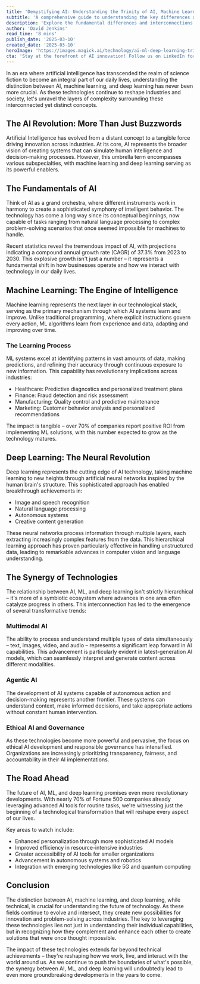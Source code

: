 ```yaml
---
title: 'Demystifying AI: Understanding the Trinity of AI, Machine Learning, and Deep Learning'
subtitle: 'A comprehensive guide to understanding the key differences and relationships between AI, ML and deep learning'
description: 'Explore the fundamental differences and interconnections between AI, machine learning, and deep learning in this comprehensive guide. Learn how these technologies work together to drive innovation across industries, from healthcare to finance, and understand their growing impact on business and society. With AI's explosive growth projected at 37.3% CAGR through 2030, understanding these distinctions has never been more crucial for technology professionals and business leaders.'
author: 'David Jenkins'
read_time: '8 mins'
publish_date: '2025-03-10'
created_date: '2025-03-10'
heroImage: 'https://images.magick.ai/technology/ai-ml-deep-learning-trinity.jpg'
cta: 'Stay at the forefront of AI innovation! Follow us on LinkedIn for daily insights into the evolving world of artificial intelligence, machine learning, and deep learning. Join our community of tech enthusiasts and industry leaders shaping the future of technology.'
---
```


In an era where artificial intelligence has transcended the realm of science fiction to become an integral part of our daily lives, understanding the distinction between AI, machine learning, and deep learning has never been more crucial. As these technologies continue to reshape industries and society, let's unravel the layers of complexity surrounding these interconnected yet distinct concepts.

## The AI Revolution: More Than Just Buzzwords

Artificial Intelligence has evolved from a distant concept to a tangible force driving innovation across industries. At its core, AI represents the broader vision of creating systems that can simulate human intelligence and decision-making processes. However, this umbrella term encompasses various subspecialties, with machine learning and deep learning serving as its powerful enablers.

## The Fundamentals of AI

Think of AI as a grand orchestra, where different instruments work in harmony to create a sophisticated symphony of intelligent behavior. The technology has come a long way since its conceptual beginnings, now capable of tasks ranging from natural language processing to complex problem-solving scenarios that once seemed impossible for machines to handle.

Recent statistics reveal the tremendous impact of AI, with projections indicating a compound annual growth rate (CAGR) of 37.3% from 2023 to 2030. This explosive growth isn't just a number – it represents a fundamental shift in how businesses operate and how we interact with technology in our daily lives.

## Machine Learning: The Engine of Intelligence

Machine learning represents the next layer in our technological stack, serving as the primary mechanism through which AI systems learn and improve. Unlike traditional programming, where explicit instructions govern every action, ML algorithms learn from experience and data, adapting and improving over time.

### The Learning Process

ML systems excel at identifying patterns in vast amounts of data, making predictions, and refining their accuracy through continuous exposure to new information. This capability has revolutionary implications across industries:

- Healthcare: Predictive diagnostics and personalized treatment plans
- Finance: Fraud detection and risk assessment
- Manufacturing: Quality control and predictive maintenance
- Marketing: Customer behavior analysis and personalized recommendations

The impact is tangible – over 70% of companies report positive ROI from implementing ML solutions, with this number expected to grow as the technology matures.

## Deep Learning: The Neural Revolution

Deep learning represents the cutting edge of AI technology, taking machine learning to new heights through artificial neural networks inspired by the human brain's structure. This sophisticated approach has enabled breakthrough achievements in:

- Image and speech recognition
- Natural language processing
- Autonomous systems
- Creative content generation

These neural networks process information through multiple layers, each extracting increasingly complex features from the data. This hierarchical learning approach has proven particularly effective in handling unstructured data, leading to remarkable advances in computer vision and language understanding.

## The Synergy of Technologies

The relationship between AI, ML, and deep learning isn't strictly hierarchical – it's more of a symbiotic ecosystem where advances in one area often catalyze progress in others. This interconnection has led to the emergence of several transformative trends:

### Multimodal AI

The ability to process and understand multiple types of data simultaneously – text, images, video, and audio – represents a significant leap forward in AI capabilities. This advancement is particularly evident in latest-generation AI models, which can seamlessly interpret and generate content across different modalities.

### Agentic AI

The development of AI systems capable of autonomous action and decision-making represents another frontier. These systems can understand context, make informed decisions, and take appropriate actions without constant human intervention.

### Ethical AI and Governance

As these technologies become more powerful and pervasive, the focus on ethical AI development and responsible governance has intensified. Organizations are increasingly prioritizing transparency, fairness, and accountability in their AI implementations.

## The Road Ahead

The future of AI, ML, and deep learning promises even more revolutionary developments. With nearly 70% of Fortune 500 companies already leveraging advanced AI tools for routine tasks, we're witnessing just the beginning of a technological transformation that will reshape every aspect of our lives.

Key areas to watch include:

- Enhanced personalization through more sophisticated AI models
- Improved efficiency in resource-intensive industries
- Greater accessibility of AI tools for smaller organizations
- Advancement in autonomous systems and robotics
- Integration with emerging technologies like 5G and quantum computing

## Conclusion

The distinction between AI, machine learning, and deep learning, while technical, is crucial for understanding the future of technology. As these fields continue to evolve and intersect, they create new possibilities for innovation and problem-solving across industries. The key to leveraging these technologies lies not just in understanding their individual capabilities, but in recognizing how they complement and enhance each other to create solutions that were once thought impossible.

The impact of these technologies extends far beyond technical achievements – they're reshaping how we work, live, and interact with the world around us. As we continue to push the boundaries of what's possible, the synergy between AI, ML, and deep learning will undoubtedly lead to even more groundbreaking developments in the years to come.